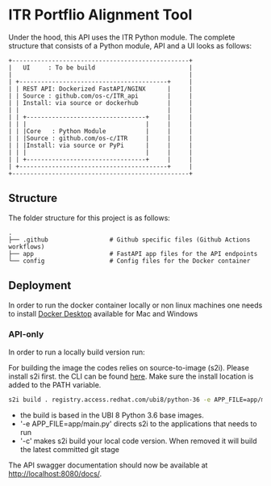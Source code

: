 # ITR Portflio Alignment Tool

Under the hood, this API uses the ITR Python module. The complete structure that consists of a Python module, API and a UI looks as follows:

    +-------------------------------------------------+
    |   UI     : To be build                          |
    |                                                 |
    | +-----------------------------------------+     |
    | | REST API: Dockerized FastAPI/NGINX      |     |
    | | Source : github.com/os-c/ITR_api        |     |
    | | Install: via source or dockerhub        |     |
    | |                                         |     |
    | | +---------------------------------+     |     |
    | | |                                 |     |     |
    | | |Core   : Python Module           |     |     |
    | | |Source : github.com/os-c/ITR     |     |     |
    | | |Install: via source or PyPi      |     |     |
    | | |                                 |     |     |
    | | +---------------------------------+     |     |
    | +-----------------------------------------+     |
    +-------------------------------------------------+


## Structure
The folder structure for this project is as follows:

    .
    ├── .github                 # Github specific files (Github Actions workflows)
    ├── app                     # FastAPI app files for the API endpoints
    └── config                  # Config files for the Docker container

## Deployment
In order to run the docker container locally or non linux machines one needs to install [Docker Desktop](https://www.docker.com/products/docker-desktop) available for Mac and Windows

### API-only

In order to run a locally build version run:

For building the image the codes relies on source-to-image (s2i). Please install s2i first. the CLI can be found [here](https://github.com/openshift/source-to-image/releases/). Make sure the install location is added to the PATH variable.
```bash
s2i build . registry.access.redhat.com/ubi8/python-36 -e APP_FILE=app/main.py ofocp.azurecr.io/labs/itr-api:[YOUR_TAG] -c
```
- the build is based in the UBI 8 Python 3.6 base images.
- '-e APP_FILE=app/main.py' directs s2i to the applications that needs to run
- '-c' makes s2i build your local code version. When removed it will build the latest committed git stage


The API swagger documentation should now be available at [http://localhost:8080/docs/](http://localhost:8080/docs/).